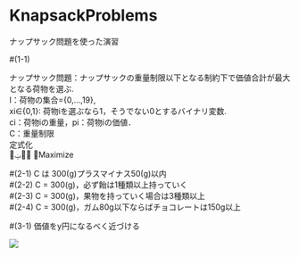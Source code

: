 # KnapsackProblems
ナップサック問題を使った演習　　

#(1-1)

ナップサック問題：ナップサックの重量制限以下となる制約下で価値合計が最大となる荷物を選ぶ.  
I：荷物の集合={0,...,19},  
xi∈{0,1}: 荷物iを選ぶなら1，そうでない0とするバイナリ変数.  
ci：荷物iの重量，pi：荷物iの価値．  
C：重量制限  
定式化  
௜ݔ௜݌ ෍Maximize  


#(2-1) C は 300(g)プラスマイナス50(g)以内  
#(2-2) C = 300(g)，必ず飴は1種類以上持っていく  
#(2-3) C = 300(g)，果物を持っていく場合は3種類以上  
#(2-4) C = 300(g)，ガム80g以下ならばチョコレートは150g以上  

#(3-1) 価値をy円になるべく近づける  

<img src="https://latex.codecogs.com/gif.latex?\sum_{i}^{}">
